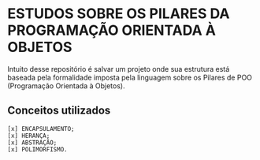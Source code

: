 # ESTUDOS SOBRE OS PILARES DA PROGRAMAÇÃO ORIENTADA À OBJETOS

Intuito desse repositório é salvar um projeto onde sua estrutura está baseada pela formalidade imposta pela linguagem sobre os Pilares de POO (Programação Orientada à Objetos).

## Conceitos utilizados

    [x] ENCAPSULAMENTO;
    [x] HERANÇA;
    [x] ABSTRAÇÃO;
    [x] POLIMORFISMO.